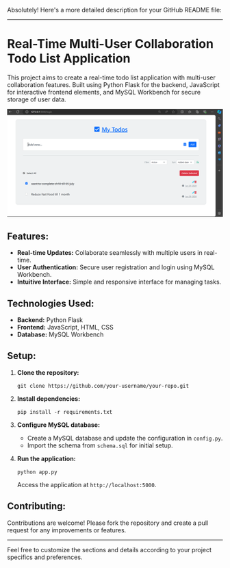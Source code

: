 Absolutely! Here's a more detailed description for your GitHub README file:

---

# Real-Time Multi-User Collaboration Todo List Application

This project aims to create a real-time todo list application with multi-user collaboration features. Built using Python Flask for the backend, JavaScript for interactive frontend elements, and MySQL Workbench for secure storage of user data.

![Alt text](todo1.png)


## Features:
- **Real-time Updates:** Collaborate seamlessly with multiple users in real-time.
- **User Authentication:** Secure user registration and login using MySQL Workbench.
- **Intuitive Interface:** Simple and responsive interface for managing tasks.

## Technologies Used:
- **Backend:** Python Flask
- **Frontend:** JavaScript, HTML, CSS
- **Database:** MySQL Workbench

## Setup:
1. **Clone the repository:**
   ```
   git clone https://github.com/your-username/your-repo.git
   ```
   
2. **Install dependencies:**
   ```
   pip install -r requirements.txt
   ```
   
3. **Configure MySQL database:**
   - Create a MySQL database and update the configuration in `config.py`.
   - Import the schema from `schema.sql` for initial setup.
   
4. **Run the application:**
   ```
   python app.py
   ```
   Access the application at `http://localhost:5000`.

## Contributing:
Contributions are welcome! Please fork the repository and create a pull request for any improvements or features.



---

Feel free to customize the sections and details according to your project specifics and preferences.
